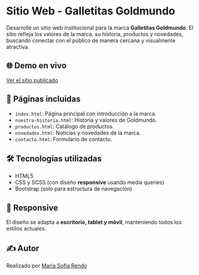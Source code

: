 # Sitio Web - Galletitas Goldmundo

Desarrollé un sitio web institucional para la marca **Galletitas Goldmundo**. El sitio refleja los valores de la marca, su historia, productos y novedades, buscando conectar con el público de manera cercana y visualmente atractiva.

## 🌐 Demo en vivo

[Ver el sitio publicado](https://sofiarendo.github.io/Sitioweb_GOLDMUNDO/)  


## 🧭 Páginas incluidas

- `index.html`: Página principal con introducción a la marca.
- `nuestra-historia.html`: Historia y valores de Goldmundo.
- `productos.html`: Catálogo de productos.
- `novedades.html`: Noticias y novedades de la marca.
- `contacto.html`: Formulario de contacto.

## 🛠️ Tecnologías utilizadas

- HTML5
- CSS y SCSS (con diseño **responsive** usando media queries)
- Bootstrap (solo para estructura de navegación)

## 📱 Responsive

El diseño se adapta a **escritorio, tablet y móvil**, manteniendo todos los estilos actuales. 

## ✍️ Autor

Realizado por [Maria Sofia Rendo](https://github.com/sofiarendo)
